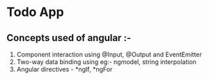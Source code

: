 # Todo App

## Concepts used of angular  :-
1. Component interaction using @Input, @Output and EventEmitter
2. Two-way data binding using eg:- ngmodel, string interpolation
3. Angular directives - *ngIf, *ngFor
